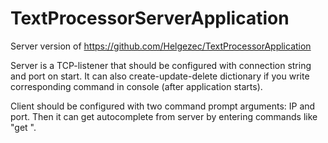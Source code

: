 # TextProcessorServerApplication
Server version of https://github.com/Helgezec/TextProcessorApplication

Server is a TCP-listener that should be configured with connection string and port on start. It can also create-update-delete dictionary if you write corresponding command in console (after application starts).

Client should be configured with two command prompt arguments: IP and port. Then it can get autocomplete from server by entering commands like "get <prefix>".
